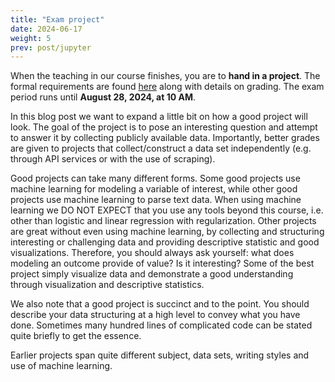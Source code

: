 ```yaml
---
title: "Exam project"
date: 2024-06-17
weight: 5
prev: post/jupyter
---
```



When the teaching in our course finishes, you are to **hand in a project**. The formal requirements are found [here](/isds2024/page/practical/) along with details on grading. The exam period runs until **August 28, 2024, at 10 AM**.

In this blog post we want to expand a little bit on how a good project will look. The goal of the project is to pose an interesting question and attempt to answer it by collecting publicly available data. Importantly, better grades are given to projects that collect/construct a data set independently (e.g. through API services or with the use of scraping).

Good projects can take many different forms.
Some good projects use machine learning for modeling a variable of interest, while other good projects use machine learning to parse text data. When using machine learning we DO NOT EXPECT that you use any tools beyond this course, i.e. other than logistic and linear regression with regularization. Other projects are great without even using machine learning, by collecting and structuring interesting or challenging data and providing descriptive statistic and good visualizations. Therefore, you should always ask yourself: what does modeling an outcome provide of value? Is it interesting? Some of the best project simply visualize data and demonstrate a good understanding through visualization and descriptive statistics.

We also note that a good project is succinct and to the point. You should describe your data structuring at a high level to convey what you have done. Sometimes many hundred lines of complicated code can be stated quite briefly to get the essence.

Earlier projects span quite different subject, data sets, writing styles and use of machine learning.